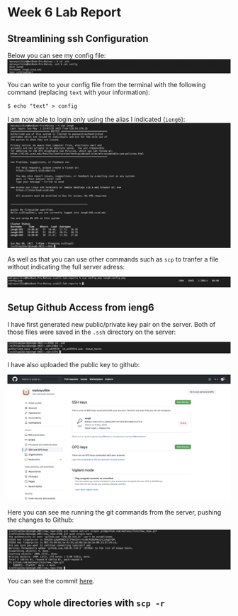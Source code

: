 # Week 6 Lab Report

## Streamlining ssh Configuration

Below you can see my config file:
![Config file](config.png)

You can write to your config file from the terminal with the following command (replacing `text` with your information):
```
$ echo "text" > config
```

I am now able to login only using the alias I indicated (`ieng6`):
![No username login](no_username.png)

As well as that you can use other commands such as `scp` to tranfer a file without indicating the full server adress:

![No username scp](scp_ieng6.png)

## Setup Github Access from ieng6

I have first generated new public/private key pair on the server. Both of those files were saved in the `.ssh` directory on the server:

![Public/private key pair files](keys.png)

I have also uploaded the public key to github:

![Key added to github](github_key.png)

Here you can see me running the git commands from the server, pushing the changes to Github:

![Git commands](git_commands.png)

You can see the commit [here](https://github.com/matveyvilkin/new_repo/commit/ffa353fc30c05cd9867199e00b0cc46748703abb).

## Copy whole directories with `scp -r`

